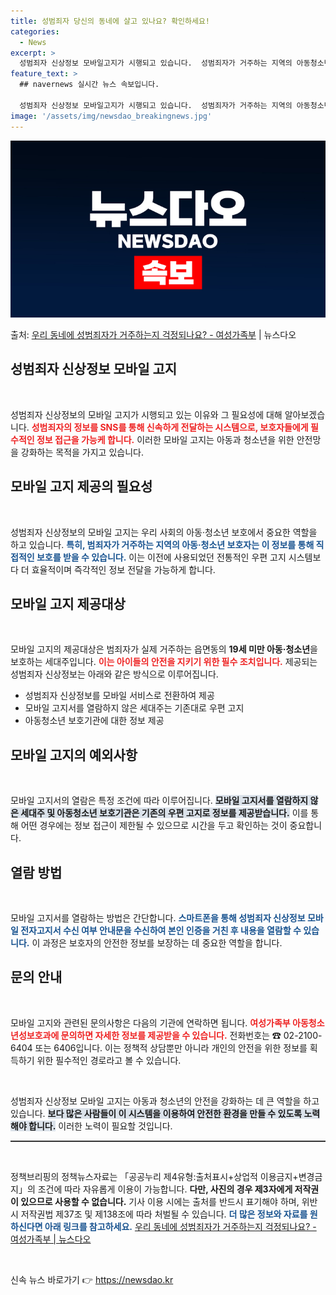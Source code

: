 ```yaml
---
title: 성범죄자 당신의 동네에 살고 있나요? 확인하세요!
categories:
  - News
excerpt: >
  성범죄자 신상정보 모바일고지가 시행되고 있습니다.  성범죄자가 거주하는 지역의 아동청소년 보호자에게 카카오톡…
feature_text: >
  ## navernews 실시간 뉴스 속보입니다.

  성범죄자 신상정보 모바일고지가 시행되고 있습니다.  성범죄자가 거주하는 지역의 아동청소년 보호자에게 카카오톡…
image: '/assets/img/newsdao_breakingnews.jpg'
---
```


![뉴스다오 속보](/assets/img/newsdao_breakingnews.jpg)

<p>출처: <a href="https://newsdao.kr/2706" rel="dofollow">우리 동네에 성범죄자가 거주하는지 걱정되나요? - 여성가족부</a> | 뉴스다오</p>

<h2 data-ke-size="size26">성범죄자 신상정보 모바일 고지</h2>

<p data-ke-size="size16">&nbsp;</p>

성범죄자 신상정보의 모바일 고지가 시행되고 있는 이유와 그 필요성에 대해 알아보겠습니다. <b><span style="color: #ee2323;">성범죄자의 정보를 SNS를 통해 신속하게 전달하는 시스템으로, 보호자들에게 필수적인 정보 접근을 가능케 합니다.</span></b> 이러한 모바일 고지는 아동과 청소년을 위한 안전망을 강화하는 목적을 가지고 있습니다. 

<h2 data-ke-size="size26">모바일 고지 제공의 필요성</h2>

<p data-ke-size="size16">&nbsp;</p>

성범죄자 신상정보의 모바일 고지는 우리 사회의 아동·청소년 보호에서 중요한 역할을 하고 있습니다. <b><span style="color: #1a5490;">특히, 범죄자가 거주하는 지역의 아동·청소년 보호자는 이 정보를 통해 직접적인 보호를 받을 수 있습니다.</span></b> 이는 이전에 사용되었던 전통적인 우편 고지 시스템보다 더 효율적이며 즉각적인 정보 전달을 가능하게 합니다. 

<h2 data-ke-size="size26">모바일 고지 제공대상</h2>

<p data-ke-size="size16">&nbsp;</p>

모바일 고지의 제공대상은 범죄자가 실제 거주하는 읍면동의 <b>19세 미만 아동·청소년</b>을 보호하는 세대주입니다. <b><span style="color: #ee2323;">이는 아이들의 안전을 지키기 위한 필수 조치입니다.</span></b> 제공되는 성범죄자 신상정보는 아래와 같은 방식으로 이루어집니다.

<ul>
<li>성범죄자 신상정보를 모바일 서비스로 전환하여 제공</li>
<li>모바일 고지서를 열람하지 않은 세대주는 기존대로 우편 고지</li>
<li>아동청소년 보호기관에 대한 정보 제공</li>
</ul>

<h2 data-ke-size="size26">모바일 고지의 예외사항</h2>

<p data-ke-size="size16">&nbsp;</p>

모바일 고지서의 열람은 특정 조건에 따라 이루어집니다. <b><span style="background-color: #21538527;">모바일 고지서를 열람하지 않은 세대주 및 아동청소년 보호기관은 기존의 우편 고지로 정보를 제공받습니다.</span></b> 이를 통해 어떤 경우에는 정보 접근이 제한될 수 있으므로 시간을 두고 확인하는 것이 중요합니다.

<h2 data-ke-size="size26">열람 방법</h2>

<p data-ke-size="size16">&nbsp;</p>

모바일 고지서를 열람하는 방법은 간단합니다. <b><span style="color: #1a5490;">스마트폰을 통해 성범죄자 신상정보 모바일 전자고지서 수신 여부 안내문을 수신하여 본인 인증을 거친 후 내용을 열람할 수 있습니다.</span></b> 이 과정은 보호자의 안전한 정보를 보장하는 데 중요한 역할을 합니다.

<h2 data-ke-size="size26">문의 안내</h2>

<p data-ke-size="size16">&nbsp;</p>

모바일 고지와 관련된 문의사항은 다음의 기관에 연락하면 됩니다. <b><span style="color: #ee2323;">여성가족부 아동청소년성보호과에 문의하면 자세한 정보를 제공받을 수 있습니다.</span></b> 전화번호는 ☎ 02-2100-6404 또는 6406입니다. 이는 정책적 상담뿐만 아니라 개인의 안전을 위한 정보를 획득하기 위한 필수적인 경로라고 볼 수 있습니다.

<p data-ke-size="size16">&nbsp;</p>

성범죄자 신상정보 모바일 고지는 아동과 청소년의 안전을 강화하는 데 큰 역할을 하고 있습니다. <b><span style="background-color: #21538527;">보다 많은 사람들이 이 시스템을 이용하여 안전한 환경을 만들 수 있도록 노력해야 합니다.</span></b> 이러한 노력이 필요할 것입니다.

<hr style="height:2px;border:none;color:#333;background-color:#333;"/>

<p data-ke-size="size16">&nbsp;</p>

정책브리핑의 정책뉴스자료는 「공공누리 제4유형:출처표시+상업적 이용금지+변경금지」의 조건에 따라 자유롭게 이용이 가능합니다. <b>다만, 사진의 경우 제3자에게 저작권이 있으므로 사용할 수 없습니다.</b> 기사 이용 시에는 출처를 반드시 표기해야 하며, 위반 시 저작권법 제37조 및 제138조에 따라 처벌될 수 있습니다. <b><span style="color: #1a5490;">더 많은 정보와 자료를 원하신다면 아래 링크를 참고하세요.</span></b>  <a href="https://newsdao.kr/2706">우리 동네에 성범죄자가 거주하는지 걱정되나요? - 여성가족부 | 뉴스다오</a> 

<p data-ke-size="size16">&nbsp;</p> 

신속 뉴스 바로가기 👉 <a href="https://newsdao.kr" rel="dofollow">https://newsdao.kr</a>


